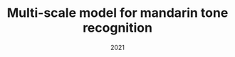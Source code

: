 ---
title: "Multi-scale model for mandarin tone recognition"
authors:
- Linkai Peng
- Wang Dai
- Dengfeng Ke
- Jinsong Zhang
date: "2021"

publication: "ISCSLP 2021"
links: 
    pdf: "pdfs/Sci-Hub | Multi-Scale Model for Mandarin Tone Recognition. 2021 12th International Symposium on Chin.pdf"
    slides: "slides/ISCSLP2021.pdf"

---